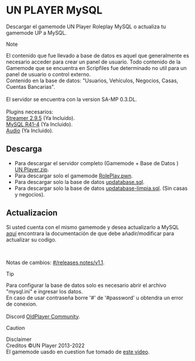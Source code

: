 # UN PLAYER MySQL

Descargar el gamemode UN Player Roleplay MySQL o actualiza tu gamemode UP a MySQL.

> [!NOTE]
> El contenido que fue llevado a base de datos es aquel que generalmente es necesario acceder para crear un panel de usuario. Todo contenido de la Gamemode que se encuentra en Scripfiles fue determinado no util para un panel de usuario o control externo.
> <br>Contenido en la base de datos: "Usuarios, Vehículos, Negocios, Casas, Cuentas Bancarias".
> <br>
> <br>El servidor se encuentra con la version SA-MP 0.3.DL.
> <br>
> <br>Plugins necesarios:
> <br>[Streamer 2.9.5](https://github.com/samp-incognito/samp-streamer-plugin/releases/tag/v2.9.5) (Ya Incluido).
> <br>[MySQL R41-4](https://github.com/pBlueG/SA-MP-MySQL/releases/tag/R41-4) (Ya Incluido).
> <br>[Audio](https://github.com/samp-incognito/samp-audio-server-plugin) (Ya Incluido).

## Descarga

- Para descargar el servidor completo (Gamemode + Base de Datos ) [UN.Player.zip](https://github.com/tucho0/UN-PLAYER-MySQL/releases/download/v1.1/UN.Player.zip).
- Para descargar solo el gamemode [RolePlay.pwn](https://github.com/tucho0/UN-PLAYER-MySQL/releases/download/v1.1/RolePlay.pwn).
- Para descargar solo la base de datos [updatabase.sql](https://github.com/tucho0/UN-PLAYER-MySQL/releases/download/v1.1/updatabase.sql).
- Para descargar solo la base de datos [updatabase-limpia.sql](https://github.com/tucho0/UN-PLAYER-MySQL/releases/download/v1.1/updatabase-limpia.sql). (Sin casas y negocios).

## Actualizacion

Si usted cuenta con el mismo gamemode y desea actualizarlo a MySQL [aquí](https://github.com/tucho0/UN-PLAYER-MySQL/compare/ae5be77..9e5ce1b) encontrara la documentación de que debe añadir/modificar para actualizar su codigo.

<br>

Notas de cambios: [#/releases notes/v1.1](https://github.com/tucho0/UN-PLAYER-MySQL/blob/main/releases%20notes/v1.1.md).

> [!TIP]
> Para configurar la base de datos solo es necesario abrir el archivo "mysql.ini" e ingresar los datos.
> <br>En caso de usar contraseña borre '#' de '#password' u obtendra un error de conexion.
> <br>
> <br>Discord [OldPlayer Community](https://discord.gg/bUjC8DvQpa).

> [!CAUTION]
> Disclaimer
> <br>Creditos ©UN Player 2013-2022
> <br>El gamemode uasdo en cuestion fue tomado de [este video](https://www.youtube.com/watch?v=vv4rRZ2ptTA).
